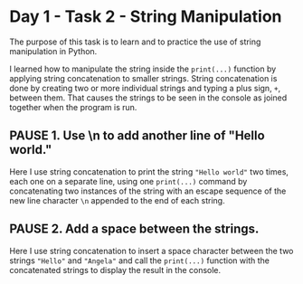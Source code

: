 # Day 1 - Task 2 - String Manipulation

The purpose of this task is to learn and to practice the use of string manipulation in Python.

I learned how to manipulate the string inside the ```print(...)``` function by applying string concatenation to smaller strings. String concatenation is done by creating two or more individual strings and typing a plus sign, ```+```, between them. That causes the strings to be seen in the console as joined together when the program is run.

## PAUSE 1. Use \n to add another line of "Hello world."

Here I use string concatenation to print the string ```"Hello world"``` two times, each one on a separate line, using one ```print(...)``` command by concatenating two instances of the string with an escape sequence of the new line character ```\n``` appended to the end of each string.

## PAUSE 2. Add a space between the strings.

Here I use string concatenation to insert a space character between the two strings ```"Hello"``` and ```"Angela"``` and call the ```print(...)``` function with the concatenated strings to display the result in the console.


